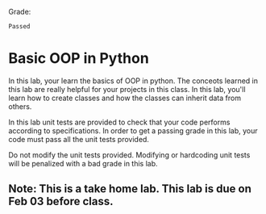 Grade:
```
Passed
```
# Basic OOP in Python
In this lab, your learn the basics of OOP in python. The conceots learned in this lab are really helpful for your projects
in this class. In this lab, you'll learn how to create classes and how the classes can inherit data from others. 

In this lab unit tests are provided to check that your code performs according to specifications. In order to get a 
passing grade in this lab, your code must pass all the unit tests provided. 

Do not modify the unit tests provided. Modifying or hardcoding unit tests will be penalized with a bad grade in this lab. 

## Note: This is a take home lab. This lab is due on Feb 03 before class. 
